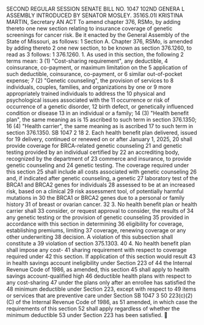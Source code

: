 SECOND REGULAR SESSION
SENATE BILL NO. 1047
102ND GENERA L ASSEMBLY
INTRODUCED BY SENATOR MOSLEY.
3516S.01I KRISTINA MARTIN, Secretary
AN ACT
To amend chapter 376, RSMo, by adding thereto one new section relating to insurance coverage
of genetic screenings for cancer risk.
Be it enacted by the General Assembly of the State of Missouri, as follows:
1 Section A. Chapter 376, RSMo, is amended by adding thereto
2 one new section, to be known as section 376.1260, to read as
3 follows:
1 376.1260. 1. As used in this section, the following
2 terms mean:
3 (1) "Cost-sharing requirement", any deductible,
4 coinsurance, co-payment, or maximum limitation on the
5 application of such deductible, coinsurance, co-payment, or
6 similar out-of-pocket expense;
7 (2) "Genetic counseling", the provision of services to
8 individuals, couples, families, and organizations by one or
9 more appropriately trained individuals to address the
10 physical and psychological issues associated with the
11 occurrence or risk of occurrence of a genetic disorder,
12 birth defect, or genetically influenced condition or disease
13 in an individual or a family;
14 (3) "Health benefit plan", the same meaning as is
15 ascribed to such term in section 376.1350;
16 (4) "Health carrier", the same meaning as is ascribed
17 to such term in section 376.1350.
SB 1047 2
18 2. Each health benefit plan delivered, issued for
19 delivery, continued or renewed on or after January 1, 2025,
20 shall provide coverage for BRCA-related genetic counseling
21 and genetic testing provided by an individual certified by
22 an accrediting body, recognized by the department of
23 commerce and insurance, to provide genetic counseling and
24 genetic testing. The coverage required under this section
25 shall include all costs associated with genetic counseling
26 and, if indicated after genetic counseling, a genetic
27 laboratory test of the BRCA1 and BRCA2 genes for individuals
28 assessed to be at an increased risk, based on a clinical
29 risk assessment tool, of potentially harmful mutations in
30 the BRCA1 or BRCA2 genes due to a personal or family history
31 of breast or ovarian cancer.
32 3. No health benefit plan or health carrier shall
33 consider, or request approval to consider, the results of
34 any genetic testing or the provision of genetic counseling
35 provided in accordance with this section in determining
36 eligibility for coverage, establishing premiums, limiting
37 coverage, renewing coverage or any other underwriting
38 decision. A violation of this subsection shall constitute a
39 violation of section 375.1303.
40 4. No health benefit plan shall impose any cost-
41 sharing requirement with respect to coverage required under
42 this section. If application of this section would result
43 in health savings account ineligibility under Section 223 of
44 the Internal Revenue Code of 1986, as amended, this section
45 shall apply to health savings account-qualified high
46 deductible health plans with respect to any cost-sharing
47 under the plans only after an enrollee has satisfied the
48 minimum deductible under Section 223, except with respect to
49 items or services that are preventive care under Section
SB 1047 3
50 223(c)(2)(C) of the Internal Revenue Code of 1986, as
51 amended, in which case the requirements of this section
52 shall apply regardless of whether the minimum deductible
53 under Section 223 has been satisfied.
